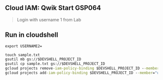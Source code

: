 ## Cloud IAM: Qwik Start GSP064

> Login with username 1 from Lab 

## Run in cloudshell
```cmd
export USERNAME2=

touch sample.txt
gsutil mb gs://$DEVSHELL_PROJECT_ID
gsutil cp sample.txt gs://$DEVSHELL_PROJECT_ID
gcloud projects remove-iam-policy-binding $DEVSHELL_PROJECT_ID --member="user:$USERNAME2" --role="roles/viewer"
gcloud projects add-iam-policy-binding $DEVSHELL_PROJECT_ID --member="user:$USERNAME2" --role="roles/storage.objectViewer"
```
